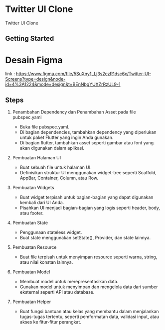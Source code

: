 # Twitter UI Clone

Twitter UI Clone

## Getting Started
# Desain Figma
link : https://www.figma.com/file/5SuXny1LLj3s2ezR1dsc6x/Twitter-UI-Screens?type=design&node-id=4%3A1224&mode=design&t=BEnNbgYUXZrRzUL9-1

## Steps
1. Penambahan Dependency dan Penambahan Asset pada file pubspec.yaml
    - Buka file pubspec.yaml.
    - Di bagian dependencies, tambahkan dependency yang diperlukan untuk paket Flutter yang ingin Anda gunakan.
    - Di bagian flutter, tambahkan asset seperti gambar atau font yang akan digunakan dalam aplikasi.

2. Pembuatan Halaman UI
    - Buat sebuah file untuk halaman UI.
    - Definisikan struktur UI menggunakan widget-tree seperti Scaffold, AppBar, Container, Column, atau Row.

3. Pembuatan Widgets
    - Buat widget terpisah untuk bagian-bagian yang dapat digunakan kembali dari UI Anda.
    - Pisahkan UI menjadi bagian-bagian yang logis seperti header, body, atau footer.

4. Pembuatan State
    - Penggunaan stateless widget.
    - Buat state menggunakan setState(), Provider, dan state lainnya.

5. Pembuatan Resource
    - Buat file terpisah untuk menyimpan resource seperti warna, string, atau nilai konstan lainnya.

6. Pembuatan Model
    - Membuat model untuk merepresentasikan data.
    - Gunakan model untuk menyimpan dan mengelola data dari sumber eksternal seperti API atau database.

7. Pembuatan Helper
    - Buat fungsi bantuan atau kelas yang membantu dalam menjalankan tugas-tugas tertentu, seperti pemformatan data, validasi input, atau akses ke fitur-fitur perangkat.